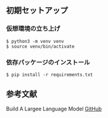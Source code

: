## 初期セットアップ
### 仮想環境の立ち上げ
```
$ python3 -m venv venv
$ source venv/bin/activate
```
### 依存パッケージのインストール
```
$ pip install -r requirements.txt
```

## 参考文献
Build A Largee Language Model
[GitHub](https://github.com/rasbt/LLMs-from-scratch)